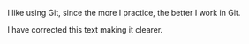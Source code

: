 I like using Git, since the more I practice, the better I work in Git.
 
I have corrected this text making it clearer.
